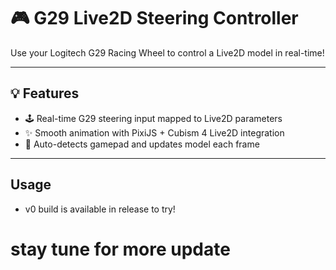 # 🎮 G29 Live2D Steering Controller

Use your Logitech G29 Racing Wheel to control a Live2D model in real-time!

---

## 💡 Features

- 🕹️ Real-time G29 steering input mapped to Live2D parameters
- ✨ Smooth animation with PixiJS + Cubism 4 Live2D integration
- 🧠 Auto-detects gamepad and updates model each frame

---

## Usage

- v0 build is available in release to try!

# stay tune for more update
